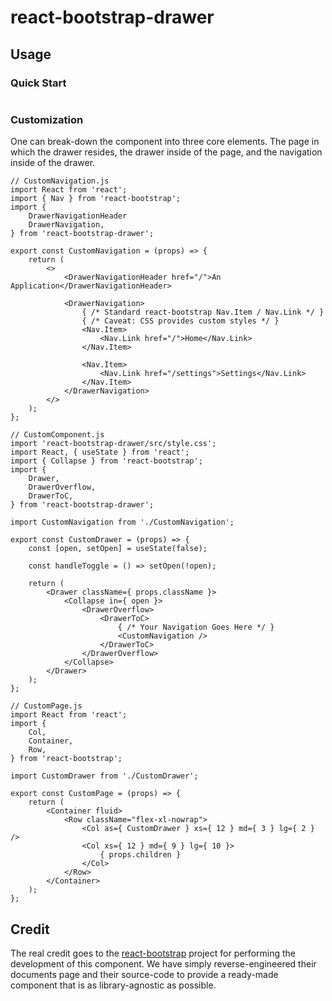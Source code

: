 
# react-bootstrap-drawer

## Usage

### Quick Start

```
```

### Customization

One can break-down the component into three core elements. The page in which the drawer resides, the drawer inside of the page, and the navigation inside of the drawer.

```
// CustomNavigation.js
import React from 'react';
import { Nav } from 'react-bootstrap';
import {
	DrawerNavigationHeader
	DrawerNavigation,
} from 'react-bootstrap-drawer';

export const CustomNavigation = (props) => {
	return (
		<>
			<DrawerNavigationHeader href="/">An Application</DrawerNavigationHeader>

			<DrawerNavigation>
				{ /* Standard react-bootstrap Nav.Item / Nav.Link */ }
				{ /* Caveat: CSS provides custom styles */ }
				<Nav.Item>
					<Nav.Link href="/">Home</Nav.Link>
				</Nav.Item>

				<Nav.Item>
					<Nav.Link href="/settings">Settings</Nav.Link>
				</Nav.Item>
			</DrawerNavigation>
		</>
	);
};
```

```
// CustomComponent.js
import 'react-bootstrap-drawer/src/style.css';
import React, { useState } from 'react';
import { Collapse } from 'react-bootstrap';
import {
	Drawer,
	DrawerOverflow,
	DrawerToC,
} from 'react-bootstrap-drawer';

import CustomNavigation from './CustomNavigation';

export const CustomDrawer = (props) => {
	const [open, setOpen] = useState(false);

	const handleToggle = () => setOpen(!open);

	return (
		<Drawer className={ props.className }>
			<Collapse in={ open }>
				<DrawerOverflow>
					<DrawerToC>
						{ /* Your Navigation Goes Here */ }
						<CustomNavigation />
					</DrawerToC>
				</DrawerOverflow>
			</Collapse>
		</Drawer>
	);
};
```

```
// CustomPage.js
import React from 'react';
import {
	Col,
	Container,
	Row,
} from 'react-bootstrap';

import CustomDrawer from './CustomDrawer';

export const CustomPage = (props) => {
	return (
		<Container fluid>
			<Row className="flex-xl-nowrap">
				<Col as={ CustomDrawer } xs={ 12 } md={ 3 } lg={ 2 } />
				<Col xs={ 12 } md={ 9 } lg={ 10 }>
					{ props.children }
				</Col>
			</Row>
		</Container>
	);
};
```

## Credit

The real credit goes to the [react-bootstrap](https://github.com/react-bootstrap/) project for performing the development of this component. We have simply reverse-engineered their documents page and their source-code to provide a ready-made component that is as library-agnostic as possible.

